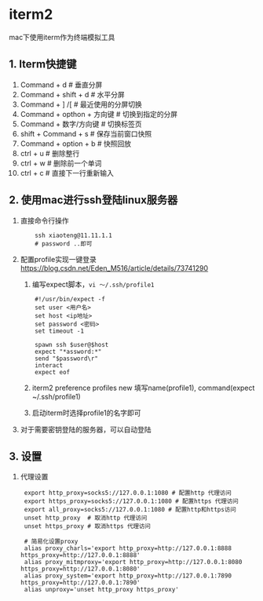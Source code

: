 # iterm2 
mac下使用iterm作为终端模拟工具

## 1. Iterm快捷键
1. Command + d  # 垂直分屏
2. Command + shift + d  # 水平分屏
3. Command + ] /[   # 最近使用的分屏切换
4. Command + opthon + 方向键    # 切换到指定的分屏
5. Command + 数字/方向键   # 切换标签页
6. shift + Command + s  # 保存当前窗口快照
7. Command + option + b # 快照回放 
8. ctrl + u # 删除整行
9. ctrl + w # 删除前一个单词
10. ctrl + c    # 直接下一行重新输入


## 2. 使用mac进行ssh登陆linux服务器
1. 直接命令行操作
    ```
        ssh xiaoteng@11.11.1.1
        # password ..即可
    ```
2. 配置profile实现一键登录
   https://blog.csdn.net/Eden_M516/article/details/73741290
   1. 编写expect脚本，`vi ～/.ssh/profile1` 
    ```
        #!/usr/bin/expect -f
        set user <用户名>
        set host <ip地址>
        set password <密码>
        set timeout -1

        spawn ssh $user@$host
        expect "*assword:*"
        send "$password\r"
        interact
        expect eof
    ```
   2.  iterm2 preference profiles new 
       填写name(profile1), command(expect ~/.ssh/profile1)

   3. 启动iterm时选择profile1的名字即可

3. 对于需要密钥登陆的服务器，可以自动登陆

## 3. 设置
1. 代理设置
   ```
    export http_proxy=socks5://127.0.0.1:1080 # 配置http 代理访问
    export https_proxy=socks5://127.0.0.1:1080 # 配置https 代理访问
    export all_proxy=socks5://127.0.0.1:1080 # 配置http和https访问
    unset http_proxy  # 取消http 代理访问
    unset https_proxy # 取消https 代理访问

    # 简易化设置proxy
    alias proxy_charls='export http_proxy=http://127.0.0.1:8888 https_proxy=http://127.0.0.1:8888'
    alias proxy_mitmproxy='export http_proxy=http://127.0.0.1:8080 https_proxy=http://127.0.0.1:8080'
    alias proxy_system='export http_proxy=http://127.0.0.1:7890 https_proxy=http://127.0.0.1:7890'
    alias unproxy='unset http_proxy https_proxy'
   ```